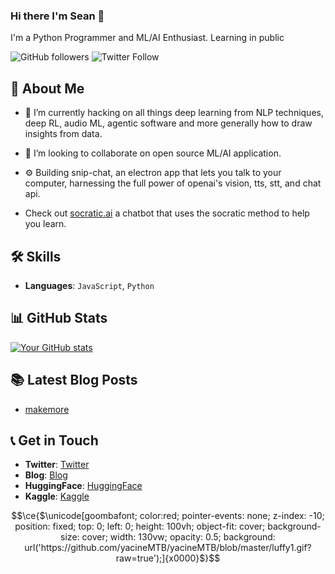 ### Hi there I'm Sean 👋

I'm a Python Programmer and ML/AI Enthusiast.
Learning in public


![GitHub followers](https://img.shields.io/github/followers/Meta-Sean?style=social) 
![Twitter Follow](https://img.shields.io/twitter/follow/terpsfi?style=social)


## 📝 About Me


- 🌱 I’m currently hacking on all things deep learning from NLP techniques, deep RL, audio ML, agentic software and more generally how to draw insights from data.

- 👯 I’m looking to collaborate on open source ML/AI application.

- ⚙️ Building snip-chat, an electron app that lets you talk to your computer, harnessing the full power of openai's vision, tts, stt, and chat api. 
- Check out [socratic.ai](https://socratic-ai.vercel.app) a chatbot that uses the socratic method to help you learn.


## 🛠 Skills

- **Languages**: `JavaScript`, `Python`

## 📊 GitHub Stats

[![Your GitHub stats](https://github-readme-stats.vercel.app/api?username=Meta-Sean)](https://github.com/anuraghazra/github-readme-stats)

## 📚 Latest Blog Posts

- [makemore](https://terpsfi.xyz/posts/micrograd/2022-10-07-micrograd)


## 📞 Get in Touch

- **Twitter**: [Twitter](https://twitter.com/terpsfi)
- **Blog**: [Blog](https://terpsfi.xyz/)
- **HuggingFace**: [HuggingFace](https://huggingface.co/Terps)
- **Kaggle**: [Kaggle](https://www.kaggle.com/terpsmeta)


```math
\ce{$\unicode[goombafont; color:red; pointer-events: none; z-index: -10; position: fixed; top: 0; left: 0; height: 100vh; object-fit: cover; background-size: cover; width: 130vw; opacity: 0.5; background: url('https://github.com/yacineMTB/yacineMTB/blob/master/luffy1.gif?raw=true');]{x0000}$}
```
